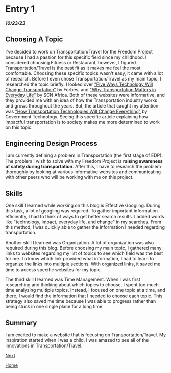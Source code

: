 # Entry 1
##### 10/23/23
## Choosing A Topic

I've decided to work on Transportation/Travel for the Freedom Project because I had a passion for this specific field since my childhood. I considered choosing Fitness or Restaurant, however, I figured Transportation/Travel is the best fit as it makes me feel the most comfortable. Choosing these specific topics wasn't easy, it came with a lot of research. Before I even chose Transportation/Travel as my main topic, I researched the topic briefly. I looked over ["Five Ways Technology Will Change Transportation"](https://www.forbes.com/sites/forbestechcouncil/2021/12/22/five-ways-technology-will-change-transportation-in-2022/?sh=3e98c0de20d8) by Forbes, and ["Why Transportation Matters in Everyday Life"](https://scnafrica.com/2022/03/23/why-transportation-matters-in-everyday-life/) by SCN Africa. Both of these websites were informative, and they provided me with an idea of how the Transportation industry works and grows throughout the years. But, the article that caught my attention was ["How Transportation Technologies Will Change Everything"](https://www.govtech.com/transportation/how-transportation-technologies-will-change-everything-.html) by Government Technology. Seeing this specific article explaining how impactful transportation is to society makes me more determined to work on this topic. 

## Engineering Design Process

I am currently defining a problem in Transportation (the first stage of EDP). The problem I wish to solve with my Freedom Project is **raising awareness of safety during transportation**. After this, I have to research the problem thoroughly by looking at various informative websites and communicating with other peers who will be working with me on this project. 

## Skills
One skill I learned while working on this blog is Effective Googling. During this task, a lot of googling was required. To gather important information efficiently, I had to think of ways to get better search results. I added words like "technology, impact, everyday life, and change" in my searches. From this method, I was quickly able to gather the information I needed regarding transportation.

Another skill I learned was Organization. A lot of organization was also required during this blog. Before choosing my main topic, I gathered many links to websites regarding my list of topics to see which field was the best for me. To know which link provided what information, I had to learn to organize the links into multiple sections. With organized links, it saved me time to access specific websites for my topic.

The third skill I learned was Time Management. When I was first researching and thinking about which topics to choose, I spent too much time analyzing multiple topics. Instead, I focused on one topic at a time, and there, I would find the information that I needed to choose each topic. This strategy also saved me time because I was able to progress rather than being stuck in one single place for a long time. 

## Summary
I am excited to make a website that is focusing on Transportation/Travel. My inspiration started when I was a child. I was amazed to see all of the innovations in Transportation/Travel. 

[Next](entry02.md)

[Home](../README.md)
